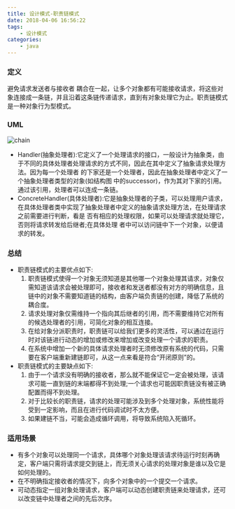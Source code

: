 ```yaml
---
title: 设计模式-职责链模式
date: 2018-04-06 16:56:22
tags:
    - 设计模式
categories:
    - java
---
```

### 定义
避免请求发送者与接收者 耦合在一起，让多个对象都有可能接收请求，将这些对象连接成一条链，并且沿着这条链传递请求，直到有对象处理它为止。职责链模式是一种对象行为型模式。

<!--more-->

### UML
![chain](http://ow83fnk93.bkt.clouddn.com/2018-04-06-chain.png)

* Handler(抽象处理者):它定义了一个处理请求的接口，一般设计为抽象类，由于不同的具体处理者处理请求的方式不同，因此在其中定义了抽象请求处理方法。因为每一个处理者 的下家还是一个处理者，因此在抽象处理者中定义了一个抽象处理者类型的对象(如结构图 中的successor)，作为其对下家的引用。通过该引用，处理者可以连成一条链。
* ConcreteHandler(具体处理者):它是抽象处理者的子类，可以处理用户请求，在具体处理者类中实现了抽象处理者中定义的抽象请求处理方法，在处理请求之前需要进行判断，看是 否有相应的处理权限，如果可以处理请求就处理它，否则将请求转发给后继者;在具体处理 者中可以访问链中下一个对象，以便请求的转发。

### 总结
* 职责链模式的主要优点如下:
    1. 职责链模式使得一个对象无须知道是其他哪一个对象处理其请求，对象仅需知道该请求会被处理即可，接收者和发送者都没有对方的明确信息，且链中的对象不需要知道链的结构，由客户端负责链的创建，降低了系统的耦合度。
    2. 请求处理对象仅需维持一个指向其后继者的引用，而不需要维持它对所有的候选处理者的引用，可简化对象的相互连接。
    3. 在给对象分派职责时，职责链可以给我们更多的灵活性，可以通过在运行时对该链进行动态的增加或修改来增加或改变处理一个请求的职责。
    4. 在系统中增加一个新的具体请求处理者时无须修改原有系统的代码，只需要在客户端重新建链即可，从这一点来看是符合“开闭原则”的。
* 职责链模式的主要缺点如下:
    1. 由于一个请求没有明确的接收者，那么就不能保证它一定会被处理，该请求可能一直到链的末端都得不到处理;一个请求也可能因职责链没有被正确配置而得不到处理。
    2. 对于比较长的职责链，请求的处理可能涉及到多个处理对象，系统性能将受到一定影响，而且在进行代码调试时不太方便。
    3. 如果建链不当，可能会造成循环调用，将导致系统陷入死循环。
    
### 适用场景
* 有多个对象可以处理同一个请求，具体哪个对象处理该请求待运行时刻再确定，客户端只需将请求提交到链上，而无须关心请求的处理对象是谁以及它是如何处理的。
* 在不明确指定接收者的情况下，向多个对象中的一个提交一个请求。
* 可动态指定一组对象处理请求，客户端可以动态创建职责链来处理请求，还可以改变链中处理者之间的先后次序。
  

